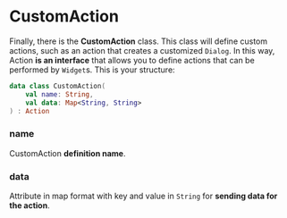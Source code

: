 # CustomAction

Finally, there is the **CustomAction** class. This class will define custom actions, such as an action that creates a customized `Dialog`. In this way, Action **is an interface** that allows you to define actions that can be performed by `Widget`s. This is your structure:

```kotlin
data class CustomAction(
    val name: String,
    val data: Map<String, String>
) : Action
```

### name

CustomAction **definition name**.

### data

Attribute in map format with key and value in `String` for **sending data for the action**.

